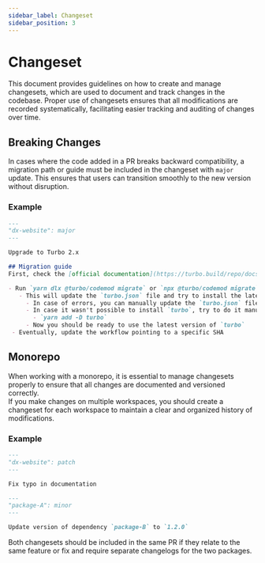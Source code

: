```yaml
---
sidebar_label: Changeset
sidebar_position: 3
---
```


# Changeset

This document provides guidelines on how to create and manage changesets, which are used to document and track changes in the codebase. Proper use of changesets ensures that all modifications are recorded systematically, facilitating easier tracking and auditing of changes over time.

 ## Breaking Changes

In cases where the code added in a PR breaks backward compatibility, a migration path or guide must be included in the changeset with `major` update. This ensures that users can transition smoothly to the new version without disruption.

### Example

```markdown
---
"dx-website": major
---

Upgrade to Turbo 2.x

## Migration guide
First, check the [official documentation](https://turbo.build/repo/docs/crafting-your-repository/upgrading) for any doubts.

- Run `yarn dlx @turbo/codemod migrate` or `npx @turbo/codemod migrate` (official tool that should help to migrate. Follow the wizard)
   - This will update the `turbo.json` file and try to install the latest version of `turbo`
     - In case of errors, you can manually update the `turbo.json` file [following these steps](https://turbo.build/repo/docs/reference/turbo-codemod#turborepo-2x)
     - In case it wasn't possible to install `turbo`, try to do it manually:
       - `yarn add -D turbo`
     - Now you should be ready to use the latest version of `turbo`
 - Eventually, update the workflow pointing to a specific SHA
```

## Monorepo

When working with a monorepo, it is essential to manage changesets properly to ensure that all changes are documented and versioned correctly.  
If you make changes on multiple workspaces, you should create a changeset for each workspace to maintain a clear and organized history of modifications.

### Example

```markdown
---
"dx-website": patch
---

Fix typo in documentation
```

```markdown
---
"package-A": minor
---

Update version of dependency `package-B` to `1.2.0`
```

Both changesets should be included in the same PR if they relate to the same feature or fix and require separate changelogs for the two packages.
